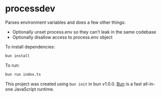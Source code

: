 # processdev

Parses environment variables and does a few other things:
- Optionally unset process.env so they can't leak in the same codebase
- Optionally disallow access to process.env object

To install dependencies:

```bash
bun install
```

To run:

```bash
bun run index.ts
```

This project was created using `bun init` in bun v1.0.0. [Bun](https://bun.sh) is a fast all-in-one JavaScript runtime.
